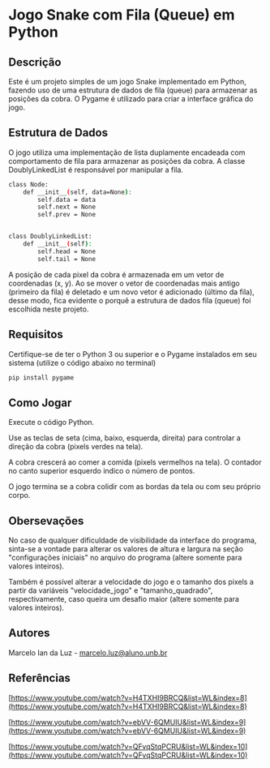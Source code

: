 # Jogo Snake com Fila (Queue) em Python

## Descrição

Este é um projeto simples de um jogo Snake implementado em Python, fazendo uso de uma estrutura de dados de fila (queue) para armazenar as posições da cobra. O Pygame é utilizado para criar a interface gráfica do jogo.

## Estrutura de Dados

O jogo utiliza uma implementação de lista duplamente encadeada com comportamento de fila para armazenar as posições da cobra. A classe DoublyLinkedList é responsável por manipular a fila.

```bash
class Node:
    def __init__(self, data=None):
        self.data = data
        self.next = None
        self.prev = None


class DoublyLinkedList:
    def __init__(self):
        self.head = None
        self.tail = None
```
A posição de cada pixel da cobra é armazenada em um vetor de coordenadas (x, y). Ao se mover o vetor de coordenadas mais antigo (primeiro da fila) é deletado e um novo vetor é adicionado (último da fila), desse modo, fica evidente o porquê a estrutura de dados fila (queue) foi escolhida neste projeto.

## Requisitos

Certifique-se de ter o Python 3 ou superior e o Pygame instalados em seu sistema (utilize o código abaixo no terminal)

```bash
pip install pygame
```

## Como Jogar

Execute o código Python.

Use as teclas de seta (cima, baixo, esquerda, direita) para controlar a direção da cobra (pixels verdes na tela).

A cobra crescerá ao comer a comida (pixels vermelhos na tela). O contador no canto superior esquerdo indico o número de pontos.

O jogo termina se a cobra colidir com as bordas da tela ou com seu próprio corpo.


## Obersevações

No caso de qualquer dificuldade de visibilidade da interface do programa, sinta-se a vontade para alterar os valores de altura e largura na seção "configurações iniciais" no arquivo do programa (altere somente para valores inteiros).

Também é possível alterar a velocidade do jogo e o tamanho dos pixels a partir da variáveis "velocidade_jogo" e "tamanho_quadrado", respectivamente, caso queira um desafio maior (altere somente para valores inteiros).

## Autores

Marcelo Ian da Luz - marcelo.luz@aluno.unb.br

## Referências
[https://www.youtube.com/watch?v=H4TXHI9BRCQ&list=WL&index=8](https://www.youtube.com/watch?v=H4TXHI9BRCQ&list=WL&index=8)

[https://www.youtube.com/watch?v=ebVV-6QMUIU&list=WL&index=9](https://www.youtube.com/watch?v=ebVV-6QMUIU&list=WL&index=9)

[https://www.youtube.com/watch?v=QFvqStqPCRU&list=WL&index=10](https://www.youtube.com/watch?v=QFvqStqPCRU&list=WL&index=10)
